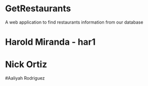 # GetRestaurants

A web application to find restaurants information from our database

# Harold Miranda - har1

# Nick Ortiz

#Aaliyah Rodriguez
